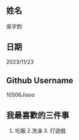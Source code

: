 姓名
----
吳宇鈞

日期
----
2023/11/23

Github Username
---------------
10506Jisoo

我最喜歡的三件事
---------------
1. 吃飯 2.洗澡 3. 打遊戲
